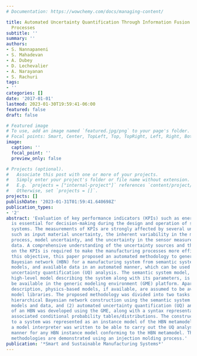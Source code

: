 ```yaml
---
# Documentation: https://wowchemy.com/docs/managing-content/

title: Automated Uncertainty Quantification Through Information Fusion in Manufacturing
  Processes
subtitle: ''
summary: ''
authors:
- S. Nannapaneni
- S. Mahadevan
- A. Dubey
- D. Lechevalier
- A. Narayanan
- S. Rachuri
tags:
- ''
categories: []
date: '2017-01-01'
lastmod: 2023-01-30T19:59:41-06:00
featured: false
draft: false

# Featured image
# To use, add an image named `featured.jpg/png` to your page's folder.
# Focal points: Smart, Center, TopLeft, Top, TopRight, Left, Right, BottomLeft, Bottom, BottomRight.
image:
  caption: ''
  focal_point: ''
  preview_only: false

# Projects (optional).
#   Associate this post with one or more of your projects.
#   Simply enter your project's folder or file name without extension.
#   E.g. `projects = ["internal-project"]` references `content/project/deep-learning/index.md`.
#   Otherwise, set `projects = []`.
projects: []
publishDate: '2023-01-31T01:59:41.640698Z'
publication_types:
- '2'
abstract: 'Evaluation of key performance indicators (KPIs) such as energy consumption
  is essential for decision-making during the design and operation of smart manufacturing
  systems. The measurements of KPIs are strongly affected by several uncertainty sources
  such as input material uncertainty, the inherent variability in the manufacturing
  process, model uncertainty, and the uncertainty in the sensor measurements of operational
  data. A comprehensive understanding of the uncertainty sources and their effect
  on the KPIs is required to make the manufacturing processes more efficient. Towards
  this objective, this paper proposed an automated methodology to generate a hierarchical
  Bayesian network (HBN) for a manufacturing system from semantic system models, physics-based
  models, and available data in an automated manner, which can be used to perform
  uncertainty quantification (UQ) analysis. The semantic system model, which is a
  high-level model describing the system along with its parameters, is assumed to
  be available in the generic modeling environment (GME) platform. Apart from semantic
  description, physics-based models, if available, are assumed to be available in
  model libraries. The proposed methodology was divided into two tasks: (1) automated
  hierarchical Bayesian network construction using the semantic system model, available
  models and data, and (2) automated uncertainty quantification (UQ) analysis. A metamodel
  of an HBN was developed using the GME, along with a syntax representation for the
  associated conditional probability tables/distributions. The constructed HBN corresponding
  to a system was represented as an instance model of the HBN metamodel. On the metamodel,
  a model interpreter was written to be able to carry out the UQ analysis in an automated
  manner for any HBN instance model conforming to the HBN metamodel. The proposed
  methodologies are demonstrated using an injection molding process.'
publication: '*Smart and Sustainable Manufacturing Systems*'
---
```

